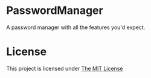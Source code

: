 # PasswordManager
A password manager with all the features you'd expect.

# License
This project is licensed under [The MIT License](https://github.com/ItsCrist1/PasswordManager/blob/main/LICENSE.txt)